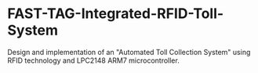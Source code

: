 # FAST-TAG-Integrated-RFID-Toll-System
Design and implementation of an "Automated Toll Collection System" using RFID technology and LPC2148 ARM7 microcontroller.
